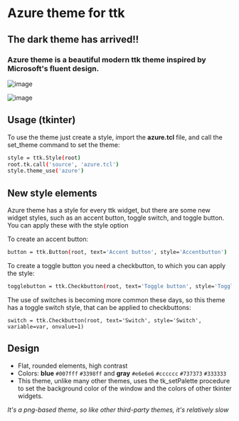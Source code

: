 # Azure theme for ttk
## The dark theme has arrived!!

### Azure theme is a beautiful modern ttk theme inspired by Microsoft's fluent design.

![image](https://github.com/rdbende/Azure-ttk-theme/blob/main/azure/screenshot.png)

![image](https://github.com/rdbende/Azure-ttk-theme/blob/main/azure%20dark/screenshot.png)

## Usage (tkinter)
To use the theme just create a style, import the **azure.tcl** file, and call the set_theme command to set the theme:
```bash
style = ttk.Style(root)
root.tk.call('source', 'azure.tcl')
style.theme_use('azure')
```

## New style elements
Azure theme has a style for every ttk widget, but there are some new widget styles, such as an accent button, toggle switch, and toggle button. You can apply these with the style option

To create an accent button:
```bash
button = ttk.Button(root, text='Accent button', style='Accentbutton')
```
To create a toggle button you need a checkbutton, to which you can apply the style:
```bash
togglebutton = ttk.Checkbutton(root, text='Toggle button', style='Togglebutton', variable=var, onvalue=1)
```
The use of switches is becoming more common these days, so this theme has a toggle switch style, that can be applied to checkbuttons:
```
switch = ttk.Checkbutton(root, text='Switch', style='Switch', variable=var, onvalue=1)
```

## Design
- Flat, rounded elements, high contrast
- Colors: **blue** `#007fff` `#3398ff` and **gray** `#e6e6e6` `#cccccc` `#737373` `#333333`
- This theme, unlike many other themes, uses the tk_setPalette procedure to set the background color of the window and the colors of other tkinter widgets.

*It's a png-based theme, so like other third-party themes, it's relatively slow*
